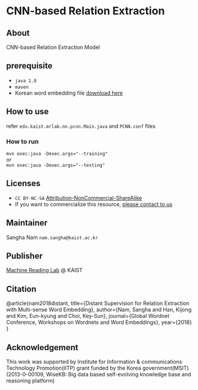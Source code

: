 # CNN-based Relation Extraction

## About

CNN-based Relation Extraction Model

## prerequisite
* `java 1.8`
* `maven`
* Korean word embedding file [download here](https://drive.google.com/file/d/1UwCp0xwfgl9185B_iJ2ZY3W7vSEsqLu0/view?usp=sharing)

## How to use
refer `edu.kaist.mrlab.nn.pcnn.Main.java` and `PCNN.conf` files

### How to run
`mvn exec:java -Dexec.args="--training"`
<br>or<br>
`mvn exec:java -Dexec.args="--testing"`

## Licenses
* `CC BY-NC-SA` [Attribution-NonCommercial-ShareAlike](https://creativecommons.org/licenses/by-nc-sa/2.0/)
* If you want to commercialize this resource, [please contact to us](http://mrlab.kaist.ac.kr/contact)

## Maintainer
Sangha Nam `nam.sangha@kaist.ac.kr`

## Publisher
[Machine Reading Lab](http://mrlab.kaist.ac.kr/) @ KAIST

## Citation
@article{nam2018distant,
  title={Distant Supervision for Relation Extraction with Multi-sense Word Embedding},
  author={Nam, Sangha and Han, Kijong and Kim, Eun-kyung and Choi, Key-Sun},
  journal={Global Wordnet Conference, Workshops on Wordnets and Word Embeddings},
  year={2018}
}

## Acknowledgement
This work was supported by Institute for Information & communications Technology Promotion(IITP) grant funded by the Korea government(MSIT) (2013-0-00109, WiseKB: Big data based self-evolving knowledge base and reasoning platform)
